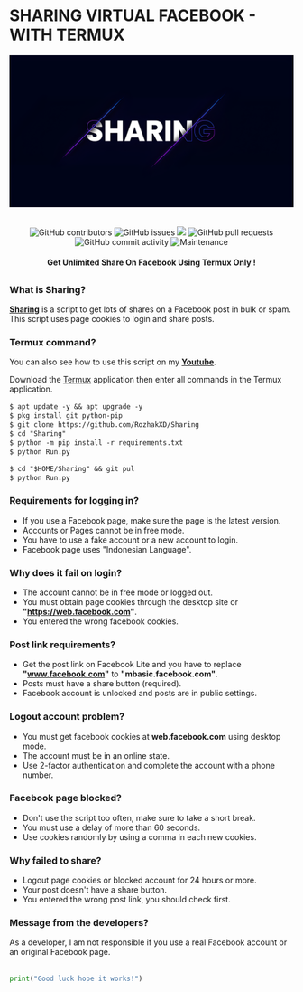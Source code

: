 # SHARING VIRTUAL FACEBOOK - WITH TERMUX
<div align="center">
  <img src="Data/Sharing.png">
  <br>
  <br>
  <p>
    <img alt="GitHub contributors" src="https://img.shields.io/github/contributors/rozhakxd/Sharing">
    <img alt="GitHub issues" src="https://img.shields.io/github/issues/rozhakxd/Sharing">
    <img src="https://img.shields.io/badge/PRs-welcome-brightgreen.svg?style=shields">
    <img alt="GitHub pull requests" src="https://img.shields.io/github/issues-pr/rozhakxd/Sharing">
    <img alt="GitHub commit activity" src="https://img.shields.io/github/commit-activity/m/rozhakxd/Sharing">
    <img alt="Maintenance" src="https://img.shields.io/maintenance/no/2023">
  </p>
  <h4> Get Unlimited Share On Facebook Using Termux Only ! </h4>
</div>

##

### What is Sharing?
[**Sharing**](https://github.com/RozhakXD/Sharing) is a script to get lots of shares on a Facebook post in bulk or spam. This script uses page cookies to login and share posts.

### Termux command?
You can also see how to use this script on my [**Youtube**](https://youtu.be/JEoh5QkHJs0).

Download the [Termux](https://f-droid.org/repo/com.termux_118.apk) application then enter all commands in the Termux application.
```
$ apt update -y && apt upgrade -y
$ pkg install git python-pip
$ git clone https://github.com/RozhakXD/Sharing
$ cd "Sharing"
$ python -m pip install -r requirements.txt
$ python Run.py
```

```
$ cd "$HOME/Sharing" && git pul
$ python Run.py
```

### Requirements for logging in?

- If you use a Facebook page, make sure the page is the latest version.
- Accounts or Pages cannot be in free mode.
- You have to use a fake account or a new account to login.
- Facebook page uses "Indonesian Language".

### Why does it fail on login?

- The account cannot be in free mode or logged out.
- You must obtain page cookies through the desktop site or **"https://web.facebook.com"**.
- You entered the wrong facebook cookies.

### Post link requirements?

- Get the post link on Facebook Lite and you have to replace **"www.facebook.com"** to **"mbasic.facebook.com"**.
- Posts must have a share button (required).
- Facebook account is unlocked and posts are in public settings.

### Logout account problem?

- You must get facebook cookies at **web.facebook.com** using desktop mode.
- The account must be in an online state.
- Use 2-factor authentication and complete the account with a phone number.

### Facebook page blocked?

- Don't use the script too often, make sure to take a short break.
- You must use a delay of more than 60 seconds.
- Use cookies randomly by using a comma in each new cookies.

### Why failed to share?

- Logout page cookies or blocked account for 24 hours or more.
- Your post doesn't have a share button.
- You entered the wrong post link, you should check first.

### Message from the developers?
As a developer, I am not responsible if you use a real Facebook account or an original Facebook page. 

##
```python
print("Good luck hope it works!")
```
##
